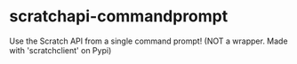 # scratchapi-commandprompt
Use the Scratch API from a single command prompt! (NOT a wrapper. Made with 'scratchclient' on Pypi)
